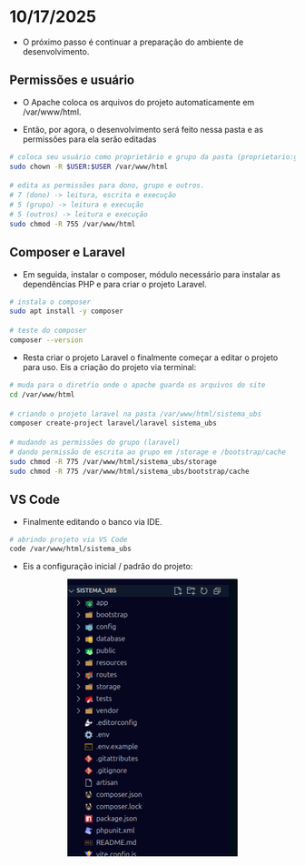# 10/17/2025

- O próximo passo é continuar a preparação do ambiente de desenvolvimento.

## Permissões e usuário

- O Apache coloca os arquivos do projeto automaticamente em /var/www/html.

- Então, por agora, o desenvolvimento será feito nessa pasta e as permissões para ela serão editadas

```bash
# coloca seu usuário como proprietário e grupo da pasta (proprietario:grupo).
sudo chown -R $USER:$USER /var/www/html

# edita as permissões para dono, grupo e outros.
# 7 (dono) -> leitura, escrita e execução
# 5 (grupo) -> leitura e execução
# 5 (outros) -> leitura e execução
sudo chmod -R 755 /var/www/html
```

## Composer e Laravel

- Em seguida, instalar o composer, módulo necessário para instalar as dependências PHP e para criar o projeto Laravel.

```bash
# instala o composer
sudo apt install -y composer

# teste do composer
composer --version
```

- Resta criar o projeto Laravel o finalmente começar a editar o projeto para uso. Eis a criação do projeto via terminal:

```bash
# muda para o diretŕio onde o apache guarda os arquivos do site
cd /var/www/html

# criando o projeto laravel na pasta /var/www/html/sistema_ubs
composer create-project laravel/laravel sistema_ubs

# mudando as permissões do grupo (laravel)
# dando permissão de escrita ao grupo em /storage e /bootstrap/cache
sudo chmod -R 775 /var/www/html/sistema_ubs/storage
sudo chmod -R 775 /var/www/html/sistema_ubs/bootstrap/cache
```

## VS Code

- Finalmente editando o banco via IDE.

```bash
# abrindo projeto via VS Code
code /var/www/html/sistema_ubs
```

- Eis a configuração inicial / padrão do projeto:
<p align="center">
  <img src="../images/path_initial.png" width="300">
</p>
